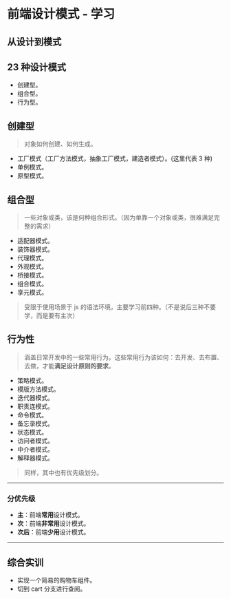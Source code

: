 # 前端设计模式 - 学习

## 从设计到模式

## 23 种设计模式

- 创建型。
- 组合型。
- 行为型。

## 创建型

> 对象如何创建、如何生成。

- 工厂模式（工厂方法模式，抽象工厂模式，建造者模式）。(这里代表 3 种)
- 单例模式。
- 原型模式。

## 组合型

> 一些对象或类，该是何种组合形式。（因为单靠一个对象或类，很难满足完整的需求）

- 适配器模式。
- 装饰器模式。
- 代理模式。
- 外观模式。
- 桥接模式。
- 组合模式。
- 享元模式。

> 受限于使用场景于 js 的语法环境，主要学习前四种。（不是说后三种不要学，而是要有主次）

## 行为性

> 涵盖日常开发中的一些常用行为。这些常用行为该如何：去开发、去布置、去做，才能**满足设计原则的要求**。

- 策略模式。
- 模版方法模式。
- 迭代器模式。
- 职责连模式。
- 命令模式。
- 备忘录模式。
- 状态模式。
- 访问者模式。
- 中介者模式。
- 解释器模式。

> 同样，其中也有优先级划分。

---

### 分优先级

- **主**：前端**常用**设计模式。
- **次**：前端**非常用**设计模式。
- **次后**：前端**少用**设计模式。

---

## 综合实训

- 实现一个简易的购物车组件。
- 切到 cart 分支进行查阅。
